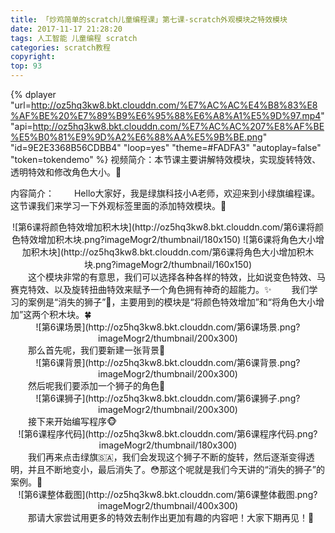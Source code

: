 ```yaml
---
title: 「炒鸡简单的scratch儿童编程课」第七课-scratch外观模块之特效模块
date: 2017-11-17 21:28:20
tags: 人工智能 儿童编程 scratch
categories: scratch教程
copyright:
top: 93
---
```


{% dplayer "url=http://oz5hq3kw8.bkt.clouddn.com/%E7%AC%AC%E4%B8%83%E8%AF%BE%20%E7%89%B9%E6%95%88%E6%A8%A1%E5%9D%97.mp4" "api=http://oz5hq3kw8.bkt.clouddn.com/%E7%AC%AC%207%E8%AF%BE%E5%B0%81%E9%9D%A2%E6%88%AA%E5%9B%BE.png" "id=9E2E3368B56CDBB4" "loop=yes" "theme=#FADFA3" "autoplay=false" "token=tokendemo" %}
视频简介：本节课主要讲解特效模块，实现旋转特效、透明特效和修改角色大小。👻

内容简介：
&#8195;&#8195;Hello大家好，我是绿旗科技小A老师，欢迎来到小绿旗编程课。这节课我们来学习一下外观标签里面的添加特效模块。🤠
<!--more-->
<div align=center>
![第6课将颜色特效增加积木块](http://oz5hq3kw8.bkt.clouddn.com/第6课将颜色特效增加积木块.png?imageMogr2/thumbnail/180x150)
![第6课将角色大小增加积木块](http://oz5hq3kw8.bkt.clouddn.com/第6课将角色大小增加积木块.png?imageMogr2/thumbnail/160x150)

</div>
&#8195;&#8195;这个模块非常的有意思，我们可以选择各种各样的特效，比如说变色特效、马赛克特效、以及旋转扭曲特效来赋予一个角色拥有神奇的超能力。✨
&#8195;&#8195;我们学习的案例是“消失的狮子”🦁，主要用到的模块是“将颜色特效增加”和“将角色大小增加”这两个积木块。🍀
<div align=center>
![第6课场景](http://oz5hq3kw8.bkt.clouddn.com/第6课场景.png?imageMogr2/thumbnail/200x300)

</div>
&#8195;&#8195;那么首先呢，我们要新建一张背景🌅
<div align=center>
![第6课背景](http://oz5hq3kw8.bkt.clouddn.com/第6课背景.png?imageMogr2/thumbnail/200x300)

</div>
&#8195;&#8195;然后呢我们要添加一个狮子的角色🦁
<div align=center>
![第6课狮子](http://oz5hq3kw8.bkt.clouddn.com/第6课狮子.png?imageMogr2/thumbnail/200x300)

</div>
&#8195;&#8195;接下来开始编写程序🐵
<div align=center>
![第6课程序代码](http://oz5hq3kw8.bkt.clouddn.com/第6课程序代码.png?imageMogr2/thumbnail/180x300)

</div>
&#8195;&#8195;我们再来点击绿旗🇸🇦，我们会发现这个狮子不断的旋转，然后逐渐变得透明，并且不断地变小，最后消失了。😳那这个呢就是我们今天讲的“消失的狮子”的案例。👾
<div align=center>
![第6课整体截图](http://oz5hq3kw8.bkt.clouddn.com/第6课整体截图.png?imageMogr2/thumbnail/400x300)

</div>
&#8195;&#8195;那请大家尝试用更多的特效去制作出更加有趣的内容吧！大家下期再见！👋


